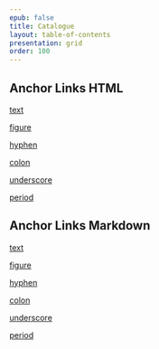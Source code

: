 ```yaml
---
epub: false
title: Catalogue
layout: table-of-contents
presentation: grid
order: 100
---
```


## Anchor Links HTML

<a href="/intro/#text">text</a>

<a href="/intro/#lange">figure</a>

<a href="/intro/#hyphen-hyphen">hyphen</a>

<a href="/intro/#colon:colon">colon</a>

<a href="/intro/#underscore_underscore">underscore</a>

<a href="/intro/#period.period">period</a>

## Anchor Links Markdown

[text](/intro/#text)

[figure](/intro/#lange)

[hyphen](/intro/#hyphen-hyphen-md)

[colon](/intro/#colon:colon:md)

[underscore](/intro/#underscore_underscore_md)

[period](/intro/#period.period.md)
